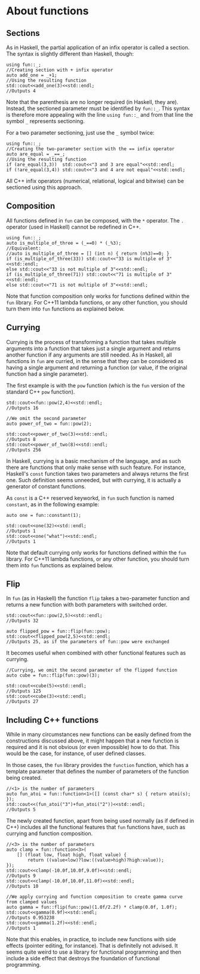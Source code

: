 # About functions 

## Sections

As in Haskell, the partial application of an infix operator is called a section. The syntax is slightly different than Haskell, though:

```
using fun::_;
//Creating section with + infix operator
auto add_one = _+1;
//Using the resulting function
std::cout<<add_one(3)<<std::endl;
//Outputs 4
```

Note that the parenthesis are no longer required (in Haskell, they are). Instead, the sectioned parameter must be identified by `fun::_`. This syntax is therefore more appealing with the line `using fun::_` and from that line the symbol `_` represents sectioning.

For a two parameter sectioning, just use the `_` symbol twice:

```
using fun::_;
//Creating the two-parameter section with the == infix operator
auto are_equal = _==_;
//Using the resulting function
if (are_equal(3,3))  std::cout<<"3 and 3 are equal"<<std::endl;
if (!are_equal(3,4)) std::cout<<"3 and 4 are not equal"<<std::endl;
```

All C++ infix operators (numerical, relational, logical and bitwise) can be sectioned using this approach.

## Composition

All functions defined in `fun` can be composed, with the `*` operator. The `.` operator (used in Haskell) cannot be redefined in C++.

```
using fun::_;
auto is_multiple_of_three = (_==0) * (_%3);
//Equivalent:
//auto is_multiple_of_three = [] (int n) { return (n%3)==0; }
if (is_multiple_of_three(33)) std::cout<<"33 is multiple of 3"<<std::endl; 
else std::cout<<"33 is not multiple of 3"<<std::endl;
if (is_multiple_of_three(71)) std::cout<<"71 is multiple of 3"<<std::endl; 
else std::cout<<"71 is not multiple of 3"<<std::endl;
```

Note that function composition only works for functions defined within the `fun` library. For C++11 lambda functions, or any other function, you should turn them into `fun` functions as explained below.

## Currying

Currying is the process of transforming a function that takes multiple arguments into a function that takes just a single argument and returns another function if any arguments are still needed. As in Haskell, all functions in `fun` are curried, in the sense that they can be considered as having a single argument and returning a function (or value, if the original function had a single parameter). 

The first example is with the `pow` function (which is the `fun` version of the standard C++ `pow` function).

```
std::cout<<fun::pow(2,4)<<std::endl;
//Outputs 16

//We omit the second parameter
auto power_of_two = fun::pow(2);

std::cout<<power_of_two(3)<<std::endl;
//Outputs 8
std::cout<<power_of_two(8)<<std::endl;
//Outputs 256

``` 

In Haskell, currying is a basic mechanism of the language, and as such there are functions that only make sense with such feature. For instance, Haskell's `const` function takes two parameters and always returns the first one. Such definition seems unneeded, but with currying, it is actually a generator of constant functions.

As `const` is a C++ reserved keyworkd, in `fun` such function is named `constant`, as in the following example:

```
auto one = fun::constant(1);

std::cout<<one(32)<<std::endl;
//Outputs 1
std::cout<<one("what")<<std::endl;
//Outputs 1	
``` 

Note that default currying only works for functions defined within the `fun` library. For C++11 lambda functions, or any other function, you should turn them into `fun` functions as explained below.


## Flip

In `fun` (as in Haskell) the function `flip` takes a two-parameter function and returns a new function with both parameters with switched order.

```
std::cout<<fun::pow(2,5)<<std::endl;
//Outputs 32

auto flipped_pow = fun::flip(fun::pow);
std::cout<<flipped_pow(2,5)<<std::endl;
//Outputs 25, as if the parameters of fun::pow were exchanged
```

It becomes useful when combined with other functional features such as currying.

```
//Currying, we omit the second parameter of the flipped function
auto cube = fun::flip(fun::pow)(3);

std::cout<<cube(5)<<std::endl;
//Outputs 125
std::cout<<cube(3)<<std::endl;
//Outputs 27
``` 


## Including C++ functions

While in many circumstances new functions can be easily defined from the constructions discussed above, it might happen that a new function is required and it is not obvious (or even impossible) how to do that. This would be the case, for instance, of user defined classes. 

In those cases, the `fun` library provides the `function` function, which has a template parameter that defines the number of parameters of the function being created.

```
//<1> is the number of parameters
auto fun_atoi = fun::function<1>([] (const char* s) { return atoi(s); }); 
std::cout<<(fun_atoi("3")+fun_atoi("2"))<<std::endl;
//Outputs 5
```

The newly created function, apart from being used normally (as if defined in C++) includes all the functional features that `fun` functions have, such as currying and function composition.

```
//<3> is the number of parameters
auto clamp = fun::function<3>(
	[] (float low, float high, float value) {
		return ((value<low)?low:((value>high)?high:value));
});
std::cout<<clamp(-10.0f,10.0f,9.0f)<<std::endl;
//Outputs 9 
std::cout<<clamp(-10.0f,10.0f,11.0f)<<std::endl;
//Outputs 10

//We apply currying and function composition to create gamma curve from clamped values
auto gamma = fun::flip(fun::pow)(1.0f/2.2f) * clamp(0.0f, 1.0f);
std::cout<<gamma(0.9f)<<std::endl;
//Outputs 0.953238
std::cout<<gamma(1.2f)<<std::endl;
//Outputs 1
```

Note that this enables, in practice, to include new functions with side effects (pointer editing, for instance). That is definitelly not advised. It seems quite weird to use a library for functional programming and then include a side effect that destroys the foundation of functional programming. 

